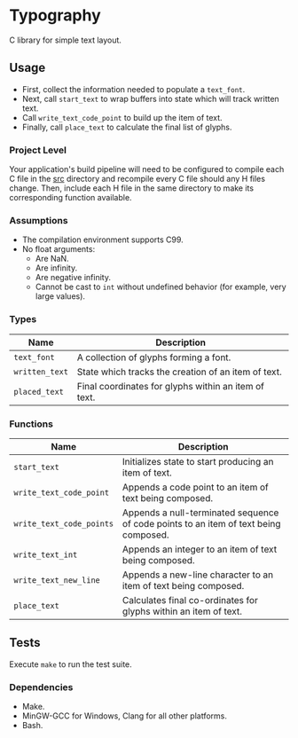 # Typography

C library for simple text layout.

## Usage

- First, collect the information needed to populate a `text_font`.
- Next, call `start_text` to wrap buffers into state which will track written
  text.
- Call `write_text_code_point` to build up the item of text.
- Finally, call `place_text` to calculate the final list of glyphs.

### Project Level

Your application's build pipeline will need to be configured to compile each C
file in the [src](./src) directory and recompile every C file should any H files
change.  Then, include each H file in the same directory to make its
corresponding function available.

### Assumptions

- The compilation environment supports C99.
- No float arguments:
  - Are NaN.
  - Are infinity.
  - Are negative infinity.
  - Cannot be cast to `int` without undefined behavior (for example, very large
    values).

### Types

| Name           | Description                                          |
| -------------- | ---------------------------------------------------- |
| `text_font`    | A collection of glyphs forming a font.               |
| `written_text` | State which tracks the creation of an item of text.  |
| `placed_text`  | Final coordinates for glyphs within an item of text. |

### Functions

| Name                     | Description                                                                          |
| ------------------------ | ------------------------------------------------------------------------------------ |
| `start_text`             | Initializes state to start producing an item of text.                                |
| `write_text_code_point`  | Appends a code point to an item of text being composed.                              |
| `write_text_code_points` | Appends a null-terminated sequence of code points to an item of text being composed. |
| `write_text_int`         | Appends an integer to an item of text being composed.                                |
| `write_text_new_line`    | Appends a new-line character to an item of text being composed.                      |
| `place_text`             | Calculates final co-ordinates for glyphs within an item of text.                     |

## Tests

Execute `make` to run the test suite.

### Dependencies

- Make.
- MinGW-GCC for Windows, Clang for all other platforms.
- Bash.
